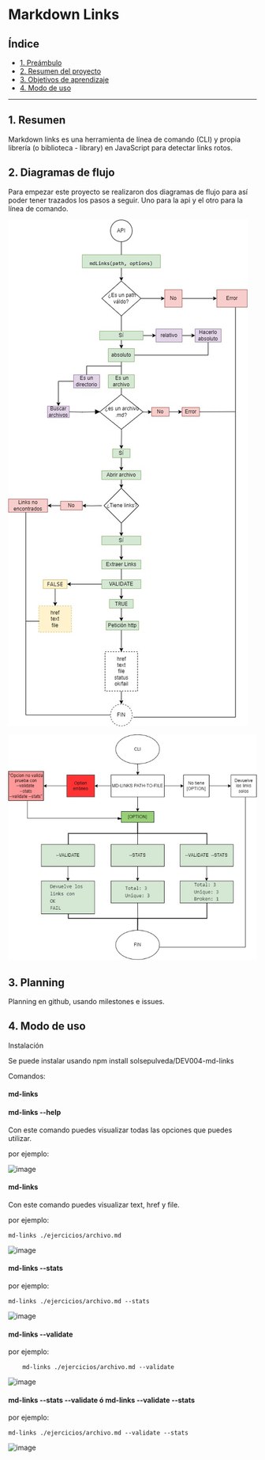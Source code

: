 # Markdown Links

## Índice

* [1. Preámbulo](#1-Resumen)
* [2. Resumen del proyecto](#2-Diagramas-de-flujo)
* [3. Objetivos de aprendizaje](#3-Planning)
* [4. Modo de uso](#4-modo-de-uso)

***

## 1. Resumen

Markdown links es una herramienta de línea de comando (CLI) y
propia librería (o biblioteca - library) en JavaScript para detectar links rotos.


## 2. Diagramas de flujo

Para empezar este proyecto se realizaron dos diagramas de flujo para así poder tener trazados los pasos a seguir. Uno para la api y el otro para la línea de comando.

![api](imgapi.jpg)

![cli](imgcli.jpg)

## 3. Planning

Planning en github, usando milestones e issues.

## 4. Modo de uso

Instalación

Se puede instalar usando npm install solsepulveda/DEV004-md-links

Comandos:

#### md-links

#### md-links --help
Con este comando puedes visualizar todas las opciones que puedes utilizar.

por ejemplo:

![image](https://github.com/solsepulveda/DEV004-md-links/assets/122575839/9e2bde3e-ac83-442c-be63-b4b362714ad4)


#### md-links <ruta>
Con este comando puedes visualizar text, href y file.

por ejemplo:

    md-links ./ejercicios/archivo.md

![image](https://github.com/solsepulveda/DEV004-md-links/assets/122575839/c8317759-cdd9-4112-b513-bca885ae7f94)
  
#### md-links <ruta> --stats

por ejemplo:

    md-links ./ejercicios/archivo.md --stats
  
  ![image](https://github.com/solsepulveda/DEV004-md-links/assets/122575839/cb5a634e-62e0-418c-8275-262b30f399d4)


#### md-links <ruta> --validate

por ejemplo:

        md-links ./ejercicios/archivo.md --validate

  ![image](https://github.com/solsepulveda/DEV004-md-links/assets/122575839/94b64f84-2554-4b69-aec0-fb36f553f4a8)

#### md-links <ruta> --stats --validate   ó   md-links <ruta> --validate --stats

por ejemplo:

    md-links ./ejercicios/archivo.md --validate --stats

  ![image](https://github.com/solsepulveda/DEV004-md-links/assets/122575839/8c1dae8f-47de-401d-88b6-cee8c92ed03c)